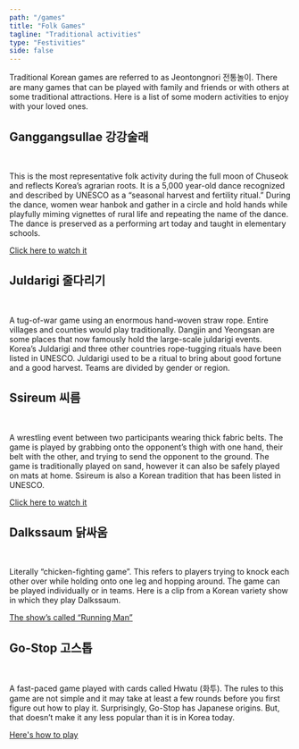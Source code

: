 ```yaml
---
path: "/games"
title: "Folk Games"
tagline: "Traditional activities"
type: "Festivities"
side: false
---
```


<p>
Traditional Korean games are referred to as Jeontongnori 전통놀이. There are many games that can be played with family and friends or with others at some traditional attractions.
Here is a list of some modern activities to enjoy with your loved ones.
</p>

<h2 class="blog-header--2">Ganggangsullae 강강술래</h2></br>
 <p>
 This is the most representative folk activity during the full moon of Chuseok and reflects Korea’s agrarian roots. It is a 5,000 year-old dance recognized and described by UNESCO as a “seasonal harvest and fertility ritual.” During the dance, women wear hanbok and gather in a circle and hold hands while playfully miming vignettes of rural life and repeating the name of the dance. The dance is preserved as a performing art today and taught in elementary schools. 
 </p>
<a href="https://www.youtube.com/watch?v=6D73WBzzEG4" target="_blank"><u>Click here to watch it</u></a>

<h2 class="blog-header--2">Juldarigi 줄다리기</h2></br>
<p>
A tug-of-war game using an enormous hand-woven straw rope. Entire villages and counties would play traditionally. Dangjin and Yeongsan are some places that now famously hold the large-scale juldarigi events. Korea’s Juldarigi and three other countries rope-tugging rituals have been listed in UNESCO. Juldarigi used to be a ritual to bring about good fortune and a good harvest. Teams are divided by gender or region.
</p>

<h2 class="blog-header--2">Ssireum 씨름</h2></br>
<p>
A wrestling event between two participants wearing thick fabric belts. The game is played by grabbing onto the opponent’s thigh with one hand, their belt with the other, and trying to send the opponent to the ground. The game is traditionally played on sand, however it can also be safely played on mats at home. Ssireum is also a Korean tradition that has been listed in UNESCO.
</p>
<a href="https://www.youtube.com/watch?v=Vy1PFvDCE0Q" target="_blank"><u>Click here to watch it</u></a>

<h2 class="blog-header--2">Dalkssaum 닭싸움</h2></br>
<p>Literally “chicken-fighting game”. This refers to players trying to knock each other over while holding onto one leg and hopping around. The game can be played individually or in teams. 
Here is a clip from a Korean variety show in which they play Dalkssaum.</p> <a href="https://www.youtube.com/watch?v=oXnPXjWMXps" target="_blank"><u>The show’s called “Running Man”</u></a>

<h2 class="blog-header--2">Go-Stop 고스톱</h2></br>
 <p>
 A fast-paced game played with cards called Hwatu (화투). The rules to this game are not simple and it may take at least a few rounds before you first figure out how to play it. Surprisingly, Go-Stop has Japanese origins. But, that doesn’t make it any less popular than it is in Korea today. 
 </p>
 <a href="https://www.youtube.com/watch?v=hHfFPCKJ22o" target="_blank"><u>Here's how to play</u></a>

 


